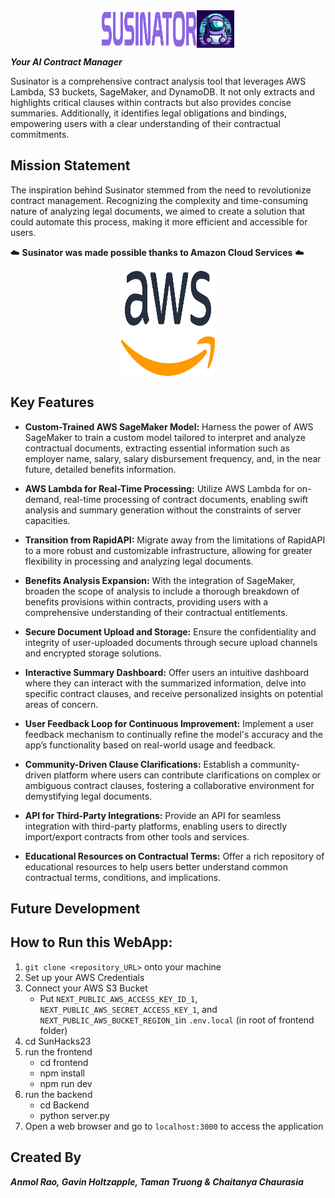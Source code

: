 <div style="display: flex; justify-content: center;">
  <img src="assets/motto.png" alt="Susinator Motto" width="30%">
   <img src="assets/logo.png" alt="Susinator Logo" width="60px" height="60px">
</div>

_**Your AI Contract Manager**_

Susinator is a comprehensive contract analysis tool that leverages AWS Lambda, S3 buckets, SageMaker, and DynamoDB. It not only extracts and highlights critical clauses within contracts but also provides concise summaries. Additionally, it identifies legal obligations and bindings, empowering users with a clear understanding of their contractual commitments.

## Mission Statement

The inspiration behind Susinator stemmed from the need to revolutionize contract management. Recognizing the complexity and time-consuming nature of analyzing legal documents, we aimed to create a solution that could automate this process, making it more efficient and accessible for users.

☁️ **Susinator was made possible thanks to Amazon Cloud Services** ☁️

  <div style="display: flex; justify-content: center;">
  <img src="assets/aws.png" alt="GCP Logo" width="30%" height="170px">
  </div>

## Key Features

- **Custom-Trained AWS SageMaker Model:** Harness the power of AWS SageMaker to train a custom model tailored to interpret and analyze contractual documents, extracting essential information such as employer name, salary, salary disbursement frequency, and, in the near future, detailed benefits information.

- **AWS Lambda for Real-Time Processing:** Utilize AWS Lambda for on-demand, real-time processing of contract documents, enabling swift analysis and summary generation without the constraints of server capacities.

- **Transition from RapidAPI:** Migrate away from the limitations of RapidAPI to a more robust and customizable infrastructure, allowing for greater flexibility in processing and analyzing legal documents.

- **Benefits Analysis Expansion:** With the integration of SageMaker, broaden the scope of analysis to include a thorough breakdown of benefits provisions within contracts, providing users with a comprehensive understanding of their contractual entitlements.

- **Secure Document Upload and Storage:** Ensure the confidentiality and integrity of user-uploaded documents through secure upload channels and encrypted storage solutions.

- **Interactive Summary Dashboard:** Offer users an intuitive dashboard where they can interact with the summarized information, delve into specific contract clauses, and receive personalized insights on potential areas of concern.

- **User Feedback Loop for Continuous Improvement:** Implement a user feedback mechanism to continually refine the model's accuracy and the app’s functionality based on real-world usage and feedback.

- **Community-Driven Clause Clarifications:** Establish a community-driven platform where users can contribute clarifications on complex or ambiguous contract clauses, fostering a collaborative environment for demystifying legal documents.

- **API for Third-Party Integrations:** Provide an API for seamless integration with third-party platforms, enabling users to directly import/export contracts from other tools and services.

- **Educational Resources on Contractual Terms:** Offer a rich repository of educational resources to help users better understand common contractual terms, conditions, and implications.

## Future Development 

## How to Run this WebApp:

1. ``git clone <repository_URL>`` onto your machine
2. Set up your AWS Credentials
3. Connect your AWS S3 Bucket
    - Put ``NEXT_PUBLIC_AWS_ACCESS_KEY_ID_1``, ``NEXT_PUBLIC_AWS_SECRET_ACCESS_KEY_1``, and ``NEXT_PUBLIC_AWS_BUCKET_REGION_1``in ``.env.local`` (in root of frontend folder)
5. cd SunHacks23
6. run the frontend
    - cd frontend
    - npm install
    - npm run dev
7. run the backend
    - cd Backend
    - python server.py
8. Open a web browser and go to `localhost:3000` to access the application

## Created By
_**Anmol Rao, Gavin Holtzapple, Taman Truong & Chaitanya Chaurasia**_
